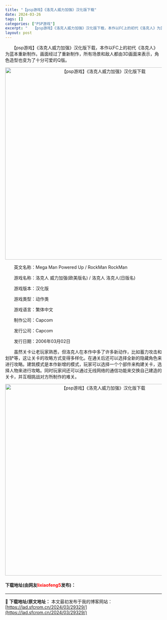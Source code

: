 ```yaml
---
title: "【psp游戏】《洛克人威力加强》汉化版下载"
date: 2024-03-26
tags: []
categories: ["PSP游戏"]
excerpt: "　　【psp游戏】《洛克人威力加强》汉化版下载，本作以FC上的初代《洛克人》为蓝本重新制作。画面经过了重新制作，所有场景和敌人都由3D画面来表示，角色造型也变为了十分可爱的Q版。 　　英文名称：Mega Man Powered Up / RockMan RockMan 　　游戏名称：洛克人 威力加强&hellip;"
layout: post
---
```


 <p>　　【psp游戏】《洛克人威力加强》汉化版下载，本作以FC上的初代《洛克人》为蓝本重新制作。画面经过了重新制作，所有场景和敌人都由3D画面来表示，角色造型也变为了十分可爱的Q版。</p> <p align="center"><img align="" border="0" src="https://lad.sfcrom.cn/wp-content/uploads/2024/03/20240325_6601f78b92062.png" width="618" alt="【psp游戏】《洛克人威力加强》汉化版下载" /></p> <p>　　英文名称：Mega Man Powered Up / RockMan RockMan</p> <p>　　游戏名称：洛克人 威力加强(欧美版名) / 洛克人 洛克人(日版名)</p> <p>　　游戏版本：汉化版</p> <p>　　游戏类型：动作类</p> <p>　　游戏语言：繁体中文</p> <p>　　制作公司：Capcom</p> <p>　　发行公司：Capcom</p> <p>　　发行日期：2006年03月02日</p> <p>　　虽然关卡让老玩家熟悉，但洛克人在本作中多了许多新动作，比如蓄力攻击和划铲等，这让关卡的攻略方式变得多样化。在通关后还可以选择全新的隐藏角色来进行攻略。建筑模式是本作新增的模式，玩家可以选择一个个部件来构建关卡，选择人物来进行攻略。同时玩家间还可以通过无线网络的通信功能来交换自己建造的关卡，并互相挑战对方所制作的难关。</p> <p align="center"><img align="" border="0" src="https://lad.sfcrom.cn/wp-content/uploads/2024/03/20240325_6601f78e8b19e.png" width="616" alt="【psp游戏】《洛克人威力加强》汉化版下载" /></p> <p><h4>下载地址(由网友<font color="red">lixiaofeng5</font>发布)：</h4></p> 

---
📖 **下载地址/原文地址：** 本文最初发布于我的博客网站：[https://lad.sfcrom.cn/2024/03/29329/](https://lad.sfcrom.cn/2024/03/29329/)
